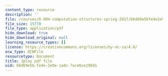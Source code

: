 ```yaml
---
content_type: resource
description: ''
file: /courses/6-004-computation-structures-spring-2017/b6d69e5bfe4e2e9e1a8c7ace6ce29691_P_YdbHBRzC4.pdf
file_size: 15770
file_type: application/pdf
hide_download: true
hide_download_original: null
learning_resource_types: []
license: https://creativecommons.org/licenses/by-nc-sa/4.0/
ocw_type: OCWFile
resourcetype: Document
title: 3play pdf file
uid: b6d69e5b-fe4e-2e9e-1a8c-7ace6ce29691
---
```

